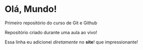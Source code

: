 # Olá, Mundo!
 Primeiro repositório do curso de Git e Github

Repositório criado durante uma aula ao vivo!

Essa linha eu adicionei *diretamente* no **site**! que impressionante!
